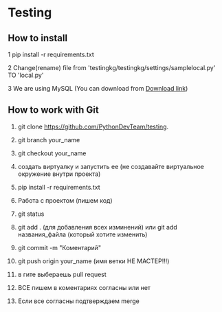 Testing
=========

## How to install

1 pip install -r requirements.txt 

2 Change(rename) file from 'testingkg/testingkg/settings/samplelocal.py' TO 'local.py'

3 We are using MySQL (You can download from  [Download link](https://dev.mysql.com/downloads/mysql/))


## How to work with Git

1. git clone https://github.com/PythonDevTeam/testing.

2. git branch your_name

3. git checkout your_name

4. создать виртуалку и запустить ее (не создавайте виртуальное окружение внутри проекта)

5. pip install -r requirements.txt

6. Работа с проектом (пишем код)

6. git status

8. git add . (для добавления всех изминений) или git add названия_файла (который хотите изменить)

9. git commit -m "Коментарий"

10. git push origin your_name (имя ветки НЕ МАСТЕР!!!)

11. в гите выбераешь pull request

12. ВСЕ пишем в коментариях согласны или нет

13. Если все согласны подтверждаем merge
